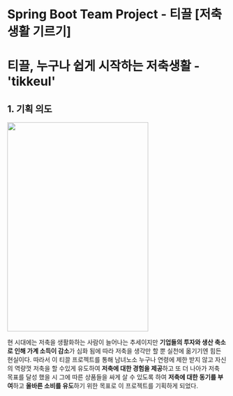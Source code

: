 # Spring Boot Team Project - 티끌 [저축생활 기르기]

<h1> 티끌, 누구나 쉽게 시작하는 저축생활 - 'tikkeul'</h1>

<h2>1. 기획 의도</h2>

<img src="https://github.com/developerSik/Portfolio/assets/129861070/3cc35d2b-c90a-4836-9442-5a7ccd840f80" style = "width: 80%; height : 480">

현 시대에는 저축을 생활화하는 사람이 늘어나는 추세이지만 <strong>기업들의 투자와 생산 축소로 인해 가계 소득이 감소</strong>가 심화 됨에 따라 저축을 생각만 할 뿐 실천에 옮기기엔 힘든 현실이다.
따라서 이 티끌 프로젝트를 통해 남녀노소 누구나 연령에 제한 받지 않고 자신의 역량껏 저축을 할 수있게 유도하여 <strong>저축에 대한 경험을 제공</strong>하고 또 더 나아가 저축 목표를 달성 했을 시  그에 따른 상품들을 싸게 살 수 있도록 하여 <strong>저축에 대한 동기를 부여</strong>하고 <strong>올바른 소비를 유도</strong>하기 위한 목표로 이 프로젝트를 기획하게 되었다. </div>

